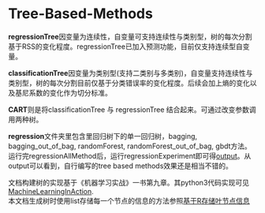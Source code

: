 # Tree-Based-Methods

**regressionTree**因变量为连续性，自变量可支持连续性与类别型，树的每次分割基于RSS的变化程度。regressionTree已加入预测功能，目前仅支持连续型自变量。  

**classificationTree**因变量为类别型(支持二类别与多类别)，自变量支持连续性与类别型，树的每次分割目前仅基于分类错误率的变化程度。后续会加上熵的变化以及基尼系数的变化作为切分标准。  

**CART**则是将classificationTree 与 regressionTree 结合起来。可通过改变参数调用两种树。

**regression**文件夹里包含里回归树下的单一回归树，bagging, bagging_out_of_bag, randomForest, randomForest_out_of_bag, gbdt方法。运行完regressionAllMethod后，运行regressionExperiment即可得[output](https://github.com/ChenShicong/Tree-Based-Methods/blob/master/regression/output)。从output可以看到，自行编写的tree based methods效果还是相当不错的。

文档构建树的实现基于《机器学习实战》一书第九章。其python3代码实现可见[MachineLearningInAction](https://github.com/pbharrin/machinelearninginaction3x/tree/master/Ch09).   
本文档生成树时使用list存储每一个节点的信息的方法参照[基于R存储叶节点信息](https://github.com/kaustubhrpatil/HDDT/blob/master/HDDT.R)

